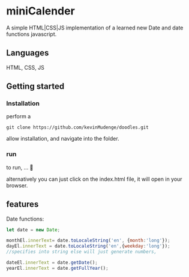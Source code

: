 # miniCalender
A simple HTML|CSS|JS implementation of a learned new Date and date functions javascript.

## Languages

HTML, CSS, JS

## Getting started

### Installation

perform a

```git
git clone https://github.com/kevinMudenge/doodles.git

```

allow installation, and navigate into the folder.

### run

to run, ... 🙂

alternatively you can just click on the index.html file, it will open in your browser.

## features

Date functions: 
```Javascript
let date = new Date;

monthEl.innerText= date.toLocaleString('en', {month:'long'});
dayEl.innerText = date.toLocaleString('en',{weekday:'long'});
//specifies into string else will just generate numbers,

dateEl.innerText = date.getDate();
yearEl.innerText = date.getFullYear();
```
